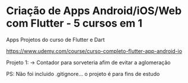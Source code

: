 # Criação de Apps Android/iOS/Web com Flutter - 5 cursos em 1
Apps Projetos do curso de Flutter e Dart

https://www.udemy.com/course/curso-completo-flutter-app-android-io

Projeto 1:
-> Contador para sorveteria afim de evitar a aglomeração


PS:
Não foi incluido .gitignore... o projeto é para fins de estudo

